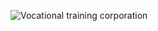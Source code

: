 ![Vocational training corporation ](https://user-images.githubusercontent.com/36210723/127164590-0617a82b-dd8f-49b5-aa73-4b89fcc83da1.jpg)

